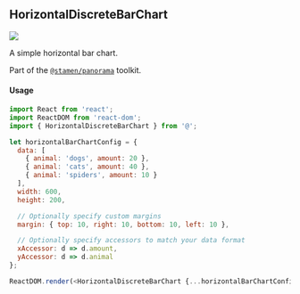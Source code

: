 ## HorizontalDiscreteBarChart

<img src='https://cloud.githubusercontent.com/assets/1127259/11770146/743552f6-a1ac-11e5-9ec1-884458177541.png'>

A simple horizontal bar chart.

Part of the [`@stamen/panorama`](https://www.npmjs.com/package/@stamen/panorama) toolkit.

#### Usage
```js
import React from 'react';
import ReactDOM from 'react-dom';
import { HorizontalDiscreteBarChart } from '@';

let horizontalBarChartConfig = {
  data: [
    { animal: 'dogs', amount: 20 },
    { animal: 'cats', amount: 40 },
    { animal: 'spiders', amount: 10 }
  ],
  width: 600,
  height: 200,

  // Optionally specify custom margins
  margin: { top: 10, right: 10, bottom: 10, left: 10 },

  // Optionally specify accessors to match your data format
  xAccessor: d => d.amount,
  yAccessor: d => d.animal
};

ReactDOM.render(<HorizontalDiscreteBarChart {...horizontalBarChartConfig}/>, document.body);
```
